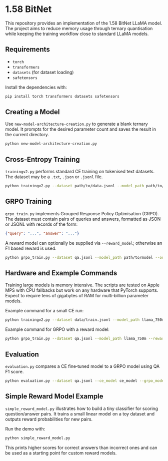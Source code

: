 # 1.58 BitNet

This repository provides an implementation of the 1.58 BitNet LLaMA model. The project aims to reduce memory usage through ternary quantisation while keeping the training workflow close to standard LLaMA models.

## Requirements

- `torch`
- `transformers`
- `datasets` (for dataset loading)
- `safetensors`

Install the dependencies with:

```bash
pip install torch transformers datasets safetensors
```

## Creating a Model

Use `new-model-architecture-creation.py` to generate a blank ternary model. It prompts for the desired parameter count and saves the result in the current directory.

```bash
python new-model-architecture-creation.py
```

## Cross‑Entropy Training

`trainingv2.py` performs standard CE training on tokenised text datasets. The dataset may be a `.txt`, `.json` or `.jsonl` file.

```bash
python trainingv2.py --dataset path/to/data.jsonl --model_path path/to/model --output_dir ce_out --iters 1000
```

## GRPO Training

`grpo_train.py` implements Grouped Response Policy Optimisation (GRPO). The dataset must contain pairs of queries and answers, formatted as JSON or JSONL with records of the form:

```json
{"query": "...", "answer": "..."}
```

A reward model can optionally be supplied via `--reward_model`; otherwise an F1 based reward is used.

```bash
python grpo_train.py --dataset qa.jsonl --model_path path/to/model --output_dir grpo_out --steps 1000
```

## Hardware and Example Commands

Training large models is memory intensive. The scripts are tested on Apple MPS with CPU fallbacks but work on any hardware that PyTorch supports. Expect to require tens of gigabytes of RAM for multi‑billion parameter models.

Example command for a small CE run:

```bash
python trainingv2.py --dataset data/train.jsonl --model_path llama_750m --output_dir ce_model --iters 10000 --batch_size 8
```

Example command for GRPO with a reward model:

```bash
python grpo_train.py --dataset qa.jsonl --model_path llama_750m --reward_model rm.ckpt --output_dir grpo_model
```

## Evaluation

`evaluation.py` compares a CE fine‑tuned model to a GRPO model using QA F1 score.

```bash
python evaluation.py --dataset qa.jsonl --ce_model ce_model --grpo_model grpo_model
```


## Simple Reward Model Example

`simple_reward_model.py` illustrates how to build a tiny classifier for scoring question/answer pairs.  It trains a small linear model on a toy dataset and outputs reward probabilities for new pairs.

Run the demo with:

```bash
python simple_reward_model.py
```

This prints higher scores for correct answers than incorrect ones and can be used as a starting point for custom reward models.

